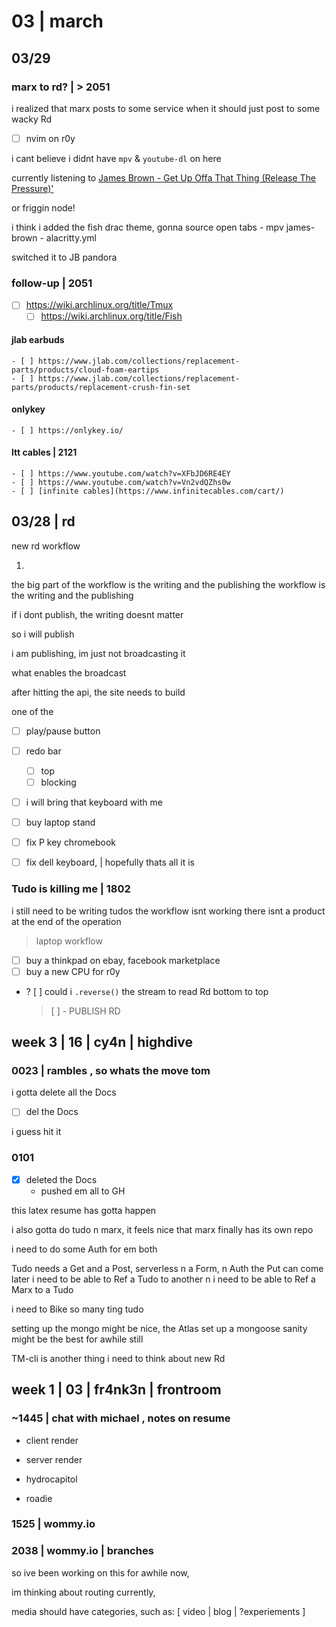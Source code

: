 




















# 03 | march

## 03/29 

### marx to rd? | > 2051

i realized that marx posts to some service
  when it should just post to some wacky Rd

- [ ] nvim on r0y

i cant believe i didnt have `mpv` & `youtube-dl` on here

currently listening to [James Brown - Get Up Offa That Thing (Release The Pressure)'](https://www.youtube.com/watch?v=QS8FxHsw0U0)

or friggin node!

i think i added the fish drac theme, gonna source
  open tabs
    - mpv james-brown
    - alacritty.yml

switched it to JB pandora

### follow-up | 2051
  - [ ] https://wiki.archlinux.org/title/Tmux
	- [ ] https://wiki.archlinux.org/title/Fish

#### jlab earbuds
	- [ ] https://www.jlab.com/collections/replacement-parts/products/cloud-foam-eartips
	- [ ] https://www.jlab.com/collections/replacement-parts/products/replacement-crush-fin-set

#### onlykey
	- [ ] https://onlykey.io/

#### ltt cables | 2121
	- [ ] https://www.youtube.com/watch?v=XFbJD6RE4EY
	- [ ] https://www.youtube.com/watch?v=Vn2vdQZhs0w
	- [ ] [infinite cables](https://www.infinitecables.com/cart/)
































## 03/28 | rd

new rd workflow

1. 

the big part of the workflow is the writing and the publishing
the workflow is the writing and the publishing

if i dont publish, the writing doesnt matter

so i will publish

i am publishing, im just not broadcasting it

what enables the broadcast

after hitting the api, the site needs to build

one of the 

- [ ] play/pause button
- [ ] redo bar
	- [ ] top 
	- [ ] blocking

- [ ] i will bring that keyboard with me 

- [ ] buy laptop stand

- [ ] fix P key chromebook
- [ ] fix dell keyboard, | hopefully thats all it is

### Tudo is killing me | 1802

i still need to be writing tudos
	the workflow isnt working
	there isnt a product at the end of the operation

> laptop workflow

- [ ] buy a thinkpad on ebay, facebook marketplace
- [ ] buy a new CPU for r0y

- ? [ ] could i `.reverse()` the stream to read Rd bottom to top

	> [ ] - PUBLISH RD


















## week 3 | 16 | cy4n | highdive

### 0023 | rambles , so whats the move tom

i gotta delete all the Docs

- [ ] del the Docs

i guess hit it

### 0101

- [x] deleted the Docs
	- pushed em all to GH

this latex resume has gotta happen

i also gotta do tudo n marx,
	it feels nice that marx finally has its own repo

i need to do some Auth for em both

Tudo needs a Get and a Post,
	serverless
	n a Form, n Auth
	the Put can come later
i need to be able to Ref a Tudo to another
	n i need to be able to Ref a Marx to a Tudo

i need to Bike
so many ting tudo

setting up the mongo might be nice, the Atlas
	set up a mongoose
	sanity might be the best for awhile still

TM-cli is another thing i need to think about
	new Rd


























## week 1 | 03 | fr4nk3n | frontroom

### ~1445 | chat with michael , notes on resume

- client render
- server render

- hydrocapitol
- roadie

### 1525 | wommy.io

### 2038 | wommy.io | branches

so ive been working on this for awhile now,

im thinking about routing currently,

media should have categories, such as: [ video | blog | ?experiements ]





















